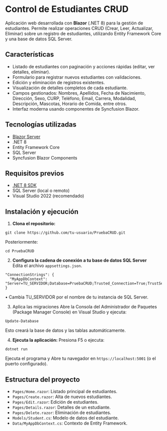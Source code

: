 # Control de Estudiantes CRUD 

Aplicación web desarrollada con **Blazor** (.NET 8) para la gestión de estudiantes. Permite realizar operaciones CRUD (Crear, Leer, Actualizar, Eliminar) sobre un registro de estudiantes, utilizando Entity Framework Core y una base de datos SQL Server.

## Características

- Listado de estudiantes con paginación y acciones rápidas (editar, ver detalles, eliminar).
- Formulario para registrar nuevos estudiantes con validaciones.
- Edición y eliminación de registros existentes.
- Visualización de detalles completos de cada estudiante.
- Campos gestionados: Nombres, Apellidos, Fecha de Nacimiento, Dirección, Sexo, CURP, Teléfono, Email, Carrera, Modalidad, Descripción, Mascotas, Horario de Comida, entre otros.
- Interfaz moderna usando componentes de Syncfusion Blazor.

## Tecnologías utilizadas

- [Blazor Server](https://dotnet.microsoft.com/apps/aspnet/web-apps/blazor)
- .NET 8
- Entity Framework Core
- SQL Server
- Syncfusion Blazor Components

## Requisitos previos

- [.NET 8 SDK](https://dotnet.microsoft.com/en-us/download/dotnet/8.0)
- SQL Server (local o remoto)
- Visual Studio 2022 (recomendado)

## Instalación y ejecución

1. **Clona el repositorio:**

```
git clone https://github.com/tu-usuario/PruebaCRUD.git
```

Posteriormente:

```
cd PruebaCRUD
```

2. **Configura la cadena de conexión a tu base de datos SQL Server**  
   Edita el archivo `appsettings.json`.

```
"ConnectionStrings": {
  "MyAppDbContext": "Server=TU_SERVIDOR;Database=PruebaCRUD;Trusted_Connection=True;TrustServerCertificate=true"
}
```
•	Cambia TU_SERVIDOR por el nombre de tu instancia de SQL Server.

3.	Aplica las migraciones
Abre la Consola del Administrador de Paquetes (Package Manager Console) en Visual Studio y ejecuta:

```
Update-Database
```

Esto creará la base de datos y las tablas automáticamente.


4. **Ejecuta la aplicación:**
Presiona F5 o ejecuta:

```
dotnet run
```

Ejecuta el programa y Abre tu navegador en `https://localhost:5001` (o el puerto configurado).

## Estructura del proyecto
- `Pages/Home.razor`: Listado principal de estudiantes.
- `Pages/Create.razor`: Alta de nuevos estudiantes.
- `Pages/Edit.razor`: Edición de estudiantes.
- `Pages/Details.razor`: Detalles de un estudiante.
- `Pages/Delete.razor`: Eliminación de estudiantes.
- `Models/Student.cs`: Modelo de datos del estudiante.
- `Data/MyAppDbContext.cs`: Contexto de Entity Framework.
